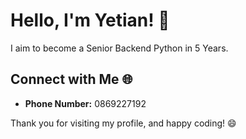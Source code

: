 # Hello, I'm Yetian! 👋

I aim to become a Senior Backend Python in 5 Years.


## Connect with Me 🌐
- **Phone Number:** 0869227192

Thank you for visiting my profile, and happy coding! 😄
